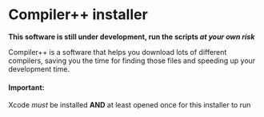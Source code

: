 # Compiler++ installer

**This software is still under development, run the scripts *at your own risk***

Compiler++ is a software that helps you download lots of different compilers, saving you the time for finding those files and speeding up your development time.

#### Important:
Xcode *must* be installed **AND** at least opened once for this installer to run
